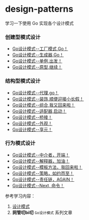 # design-patterns
学习一下使用 Go 实现各个设计模式


### 创建型模式设计
+ [Go设计模式--工厂模式,Go！](https://github.com/hd2yao/design-patterns/tree/main/creational-patterns/factory)
+ [Go设计模式--生成器,Go！](https://github.com/hd2yao/design-patterns/tree/main/creational-patterns/builder)
+ [Go设计模式--单例,出发！](https://github.com/hd2yao/design-patterns/tree/main/creational-patterns/singleton)
+ [Go设计模式--原型,继续！](https://github.com/hd2yao/design-patterns/tree/main/creational-patterns/prototype)

### 结构型模式设计
+ [Go设计模式--代理,go！](https://github.com/hd2yao/design-patterns/tree/main/structural-patterns/proxy)
+ [Go设计模式--装饰,顺便迎接小长假！](https://github.com/hd2yao/design-patterns/tree/main/structural-patterns/decorator)
+ [Go设计模式--组合,我又回来啦！](https://github.com/hd2yao/design-patterns/tree/main/structural-patterns/composite)
+ [Go设计模式--适配器,启动！](https://github.com/hd2yao/design-patterns/tree/main/structural-patterns/adapter)
+ [Go设计模式--桥接！](https://github.com/hd2yao/design-patterns/tree/main/structural-patterns/bridge)
+ [Go设计模式--外观！](https://github.com/hd2yao/design-patterns/tree/main/structural-patterns/facade)
+ [Go设计模式--享元！](https://github.com/hd2yao/design-patterns/tree/main/structural-patterns/flyweight)

### 行为模式设计
+ [Go设计模式--中介者，开端！](https://github.com/hd2yao/design-patterns/tree/main/behavioral-patterns/mediator)
+ [Go设计模式--解释器，加油！](https://github.com/hd2yao/design-patterns/tree/main/behavioral-patterns/interpreter)
+ [Go设计模式--模板方法，我回来啦！](https://github.com/hd2yao/design-patterns/tree/main/behavioral-patterns/template)
+ [Go设计模式--策略，如约而至！](https://github.com/hd2yao/design-patterns/tree/main/behavioral-patterns/strategy)
+ [Go设计模式--责任链，AGAIN！](https://github.com/hd2yao/design-patterns/tree/main/behavioral-patterns/chain-of-command)
+ [Go设计模式--Next, 命令！](https://github.com/hd2yao/design-patterns/tree/main/behavioral-patterns/command)

参考学习内容：
1. [设计模式](https://refactoringguru.cn/design-patterns)
2. **网管叨bi叨** `Go设计模式` 系列文章